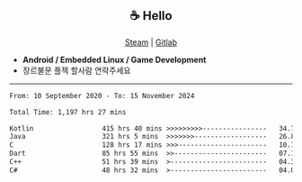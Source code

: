 <h2 align="center"> ☕ Hello </h2>

<p align="center">
  <a href="https://steamcommunity.com/id/Niforances/">Steam</a> |
  <a href="https://gitlab.com/niforances">Gitlab</a>
</p>

 - **Android / Embedded Linux / Game Development**
 - 장르불문 플젝 할사람 연락주세요

------

<!--START_SECTION:waka-->

```txt
From: 10 September 2020 - To: 15 November 2024

Total Time: 1,197 hrs 27 mins

Kotlin                 415 hrs 40 mins >>>>>>>>>----------------   34.71 %
Java                   321 hrs 5 mins  >>>>>>>------------------   26.81 %
C                      128 hrs 17 mins >>>----------------------   10.71 %
Dart                   85 hrs 55 mins  >>-----------------------   07.18 %
C++                    51 hrs 39 mins  >------------------------   04.31 %
C#                     48 hrs 32 mins  >------------------------   04.05 %
```

<!--END_SECTION:waka-->

